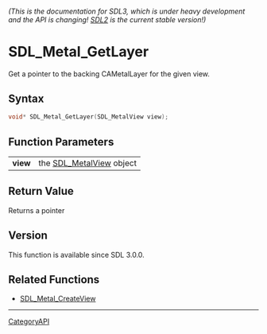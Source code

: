 ###### (This is the documentation for SDL3, which is under heavy development and the API is changing! [SDL2](https://wiki.libsdl.org/SDL2/) is the current stable version!)
# SDL_Metal_GetLayer

Get a pointer to the backing CAMetalLayer for the given view.

## Syntax

```c
void* SDL_Metal_GetLayer(SDL_MetalView view);

```

## Function Parameters

|              |                                           |
| ------------ | ----------------------------------------- |
| **view**     | the [SDL_MetalView](SDL_MetalView.md) object |

## Return Value

Returns a pointer

## Version

This function is available since SDL 3.0.0.

## Related Functions

* [SDL_Metal_CreateView](SDL_Metal_CreateView.md)

----
[CategoryAPI](CategoryAPI.md)
